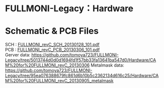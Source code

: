 
# FULLMONI-Legacy：Hardware
# Schematic & PCB Files
 SCH : [FULLMONI_revC_SCH_20130128_101.pdf](https://github.com/tomoya723/FULLMONI-Legacy/blob/4514685d8f7103bcbfc3824f94381c39d037f4da/Hardware/FULLMONI_revC_SCH_20130128_101.pdf)<br>
 PCB : [FULLMONI_revC_PCB_20130306_101.pdf](https://github.com/tomoya723/FULLMONI-Legacy/blob/c4a8cc1ee19b74c6463b97665e4f9444e0cc6ba2/Hardware/FULLMONI_revC_PCB_20130306_101.pdf)<br>
 Gerver data: https://github.com/tomoya723/FULLMONI-Legacy/tree/5013744d0d0d1694fd1f57bb33fa13641ba547d0/Hardware/CAM%20for%20FULLMONI_revC_20130306
 Metalmask data: https://github.com/tomoya723/FULLMONI-Legacy/tree/95ea076388679fc861d6b10b5c2362134d616c25/Hardware/CAM%20for%20FULLMONI_revC_20130905_metalmask
